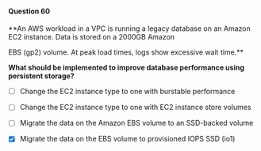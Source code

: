 #### Question  60


**An AWS workload in a VPC is running a legacy database on an Amazon EC2 instance. Data is stored on a 2000GB Amazon

EBS (gp2) volume. At peak load times, logs show excessive wait time.**


**What should be implemented to improve database performance using persistent storage?**


- [ ] Change the EC2 instance type to one with burstable performance


- [ ] Change the EC2 instance type to one with EC2 instance store volumes


- [ ] Migrate the data on the Amazon EBS volume to an SSD-backed volume


- [x] Migrate the data on the EBS volume to provisioned IOPS SSD (io1)

